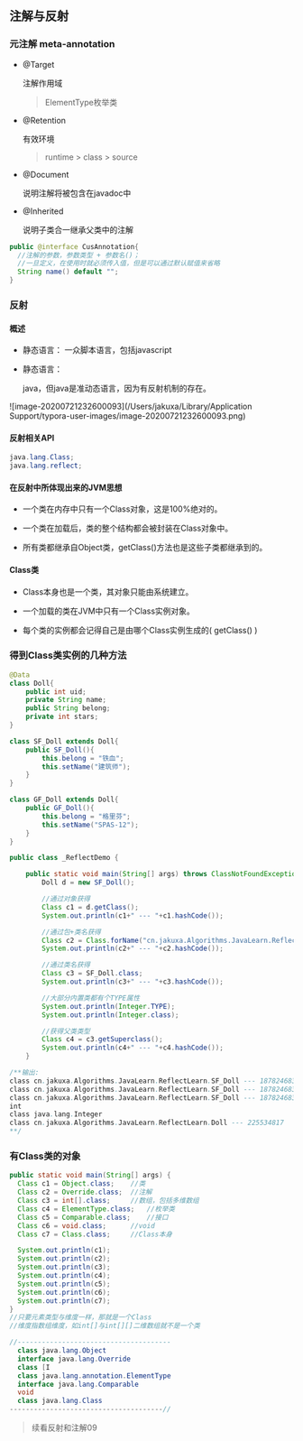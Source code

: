 ## 注解与反射



### 元注解  meta-annotation

- @Target

  注解作用域

  > ElementType枚举类

- @Retention

  有效环境

  > runtime > class > source

- @Document

  说明注解将被包含在javadoc中

- @Inherited

  说明子类合一继承父类中的注解

```java
public @interface CusAnnotation{
  //注解的参数，参数类型 + 参数名()；
  //一旦定义，在使用时就必须传入值，但是可以通过默认赋值来省略
  String name() default "";
}
```



### 反射

#### 概述

- 静态语言：
  一众脚本语言，包括javascript

- 静态语言：

  java，但java是准动态语言，因为有反射机制的存在。

![image-20200721232600093](/Users/jakuxa/Library/Application Support/typora-user-images/image-20200721232600093.png)

 #### 反射相关API

```java
java.lang.Class;
java.lang.reflect;
```

#### 在反射中所体现出来的JVM思想

- 一个类在内存中只有一个Class对象，这是100%绝对的。

- 一个类在加载后，类的整个结构都会被封装在Class对象中。

- 所有类都继承自Object类，getClass()方法也是这些子类都继承到的。

#### Class类

- Class本身也是一个类，其对象只能由系统建立。

- 一个加载的类在JVM中只有一个Class实例对象。
- 每个类的实例都会记得自己是由哪个Class实例生成的(  getClass() )

### 得到Class类实例的几种方法

```java
@Data
class Doll{
    public int uid;
    private String name;
    public String belong;
    private int stars;
}

class SF_Doll extends Doll{
    public SF_Doll(){
        this.belong = "铁血";
        this.setName("建筑师");
    }
}

class GF_Doll extends Doll{
    public GF_Doll(){
        this.belong = "格里芬";
        this.setName("SPAS-12");
    }
}

public class _ReflectDemo {

    public static void main(String[] args) throws ClassNotFoundException {
        Doll d = new SF_Doll();

        //通过对象获得
        Class c1 = d.getClass();
        System.out.println(c1+" --- "+c1.hashCode());

        //通过包+类名获得
        Class c2 = Class.forName("cn.jakuxa.Algorithms.JavaLearn.ReflectLearn.SF_Doll");
        System.out.println(c2+" --- "+c2.hashCode());

        //通过类名获得
        Class c3 = SF_Doll.class;
        System.out.println(c3+" --- "+c3.hashCode());

        //大部分内置类都有个TYPE属性
        System.out.println(Integer.TYPE);
        System.out.println(Integer.class);

        //获得父类类型
        Class c4 = c3.getSuperclass();
        System.out.println(c4+" --- "+c4.hashCode());
    }

/**输出:
class cn.jakuxa.Algorithms.JavaLearn.ReflectLearn.SF_Doll --- 1878246837
class cn.jakuxa.Algorithms.JavaLearn.ReflectLearn.SF_Doll --- 1878246837
class cn.jakuxa.Algorithms.JavaLearn.ReflectLearn.SF_Doll --- 1878246837
int
class java.lang.Integer
class cn.jakuxa.Algorithms.JavaLearn.ReflectLearn.Doll --- 225534817
**/
```



### 有Class类的对象

```java
public static void main(String[] args) {
  Class c1 = Object.class;    //类
  Class c2 = Override.class;  //注解
  Class c3 = int[].class;     //数组，包括多维数组
  Class c4 = ElementType.class;   //枚举类
  Class c5 = Comparable.class;    //接口
  Class c6 = void.class;      //void
  Class c7 = Class.class;     //Class本身

  System.out.println(c1);		
  System.out.println(c2);
  System.out.println(c3);
  System.out.println(c4);
  System.out.println(c5);
  System.out.println(c6);
  System.out.println(c7);
}
//只要元素类型与维度一样，那就是一个Class
//维度指数组维度，如int[]与int[][]二维数组就不是一个类

//--------------------------------------
  class java.lang.Object
  interface java.lang.Override
  class [I
  class java.lang.annotation.ElementType
  interface java.lang.Comparable
  void
  class java.lang.Class
--------------------------------------//
```



> 续看反射和注解09

